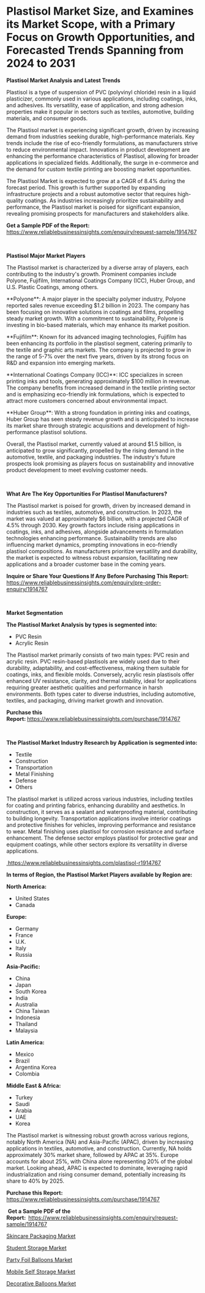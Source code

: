 <p><h1>Plastisol Market Size, and Examines its Market Scope, with a Primary Focus on Growth Opportunities, and Forecasted Trends Spanning from 2024 to 2031</h1></p><p><strong>Plastisol Market Analysis and Latest Trends</strong></p>
<p><p>Plastisol is a type of suspension of PVC (polyvinyl chloride) resin in a liquid plasticizer, commonly used in various applications, including coatings, inks, and adhesives. Its versatility, ease of application, and strong adhesion properties make it popular in sectors such as textiles, automotive, building materials, and consumer goods.</p><p>The Plastisol market is experiencing significant growth, driven by increasing demand from industries seeking durable, high-performance materials. Key trends include the rise of eco-friendly formulations, as manufacturers strive to reduce environmental impact. Innovations in product development are enhancing the performance characteristics of Plastisol, allowing for broader applications in specialized fields. Additionally, the surge in e-commerce and the demand for custom textile printing are boosting market opportunities.</p><p>The Plastisol Market is expected to grow at a CAGR of 8.4% during the forecast period. This growth is further supported by expanding infrastructure projects and a robust automotive sector that requires high-quality coatings. As industries increasingly prioritize sustainability and performance, the Plastisol market is poised for significant expansion, revealing promising prospects for manufacturers and stakeholders alike.</p></p>
<p><strong>Get a Sample PDF of the Report:&nbsp;</strong> <a href="https://www.reliablebusinessinsights.com/enquiry/request-sample/1914767?utm_campaign=115&utm_medium=2&utm_source=Github&utm_content=ia&utm_term=13112024&utm_id=plastisol">https://www.reliablebusinessinsights.com/enquiry/request-sample/1914767</a></p>
<p>&nbsp;</p>
<p><strong>Plastisol Major Market Players</strong></p>
<p><p>The Plastisol market is characterized by a diverse array of players, each contributing to the industry's growth. Prominent companies include Polyone, Fujifilm, International Coatings Company (ICC), Huber Group, and U.S. Plastic Coatings, among others.</p><p>**Polyone**: A major player in the specialty polymer industry, Polyone reported sales revenue exceeding $1.2 billion in 2023. The company has been focusing on innovative solutions in coatings and films, propelling steady market growth. With a commitment to sustainability, Polyone is investing in bio-based materials, which may enhance its market position.</p><p>**Fujifilm**: Known for its advanced imaging technologies, Fujifilm has been enhancing its portfolio in the plastisol segment, catering primarily to the textile and graphic arts markets. The company is projected to grow in the range of 5-7% over the next five years, driven by its strong focus on R&D and expansion into emerging markets.</p><p>**International Coatings Company (ICC)**: ICC specializes in screen printing inks and tools, generating approximately $100 million in revenue. The company benefits from increased demand in the textile printing sector and is emphasizing eco-friendly ink formulations, which is expected to attract more customers concerned about environmental impact.</p><p>**Huber Group**: With a strong foundation in printing inks and coatings, Huber Group has seen steady revenue growth and is anticipated to increase its market share through strategic acquisitions and development of high-performance plastisol solutions.</p><p>Overall, the Plastisol market, currently valued at around $1.5 billion, is anticipated to grow significantly, propelled by the rising demand in the automotive, textile, and packaging industries. The industry's future prospects look promising as players focus on sustainability and innovative product development to meet evolving customer needs.</p></p>
<p>&nbsp;</p>
<p><strong>What Are The Key Opportunities For Plastisol Manufacturers?</strong></p>
<p><p>The Plastisol market is poised for growth, driven by increased demand in industries such as textiles, automotive, and construction. In 2023, the market was valued at approximately $6 billion, with a projected CAGR of 4.5% through 2030. Key growth factors include rising applications in coatings, inks, and adhesives, alongside advancements in formulation technologies enhancing performance. Sustainability trends are also influencing market dynamics, prompting innovations in eco-friendly plastisol compositions. As manufacturers prioritize versatility and durability, the market is expected to witness robust expansion, facilitating new applications and a broader customer base in the coming years.</p></p>
<p><strong>Inquire or Share Your Questions If Any Before Purchasing This Report:</strong> <a href="https://www.reliablebusinessinsights.com/enquiry/pre-order-enquiry/1914767?utm_campaign=115&utm_medium=2&utm_source=Github&utm_content=ia&utm_term=13112024&utm_id=plastisol">https://www.reliablebusinessinsights.com/enquiry/pre-order-enquiry/1914767</a></p>
<p>&nbsp;</p>
<p><strong>Market Segmentation</strong></p>
<p><strong>The Plastisol Market Analysis by types is segmented into:</strong></p>
<p><ul><li>PVC Resin</li><li>Acrylic Resin</li></ul></p>
<p><p>The Plastisol market primarily consists of two main types: PVC resin and acrylic resin. PVC resin-based plastisols are widely used due to their durability, adaptability, and cost-effectiveness, making them suitable for coatings, inks, and flexible molds. Conversely, acrylic resin plastisols offer enhanced UV resistance, clarity, and thermal stability, ideal for applications requiring greater aesthetic qualities and performance in harsh environments. Both types cater to diverse industries, including automotive, textiles, and packaging, driving market growth and innovation.</p></p>
<p><strong>Purchase this Report:&nbsp;</strong><a href="https://www.reliablebusinessinsights.com/purchase/1914767?utm_campaign=115&utm_medium=2&utm_source=Github&utm_content=ia&utm_term=13112024&utm_id=plastisol">https://www.reliablebusinessinsights.com/purchase/1914767</a></p>
<p>&nbsp;</p>
<p><strong>The Plastisol Market Industry Research by Application is segmented into:</strong></p>
<p><ul><li>Textile</li><li>Construction</li><li>Transportation</li><li>Metal Finishing</li><li>Defense</li><li>Others</li></ul></p>
<p><p>The plastisol market is utilized across various industries, including textiles for coating and printing fabrics, enhancing durability and aesthetics. In construction, it serves as a sealant and waterproofing material, contributing to building longevity. Transportation applications involve interior coatings and protective finishes for vehicles, improving performance and resistance to wear. Metal finishing uses plastisol for corrosion resistance and surface enhancement. The defense sector employs plastisol for protective gear and equipment coatings, while other sectors explore its versatility in diverse applications.</p></p>
<p><a href="https://www.reliablebusinessinsights.com/plastisol-r1914767?utm_campaign=115&utm_medium=2&utm_source=Github&utm_content=ia&utm_term=13112024&utm_id=plastisol">&nbsp;https://www.reliablebusinessinsights.com/plastisol-r1914767</a></p>
<p><strong>In terms of Region, the Plastisol Market Players available by Region are:</strong></p>
<p>
    <p> <strong> North America: </strong>
        <ul>
            <li>United States</li>
            <li>Canada</li>
        </ul>
        </p> 
    <p> <strong> Europe: </strong>
        <ul>
            <li>Germany</li>
            <li>France</li>
            <li>U.K.</li>
            <li>Italy</li>
            <li>Russia</li>
        </ul>
        </p> 
    <p> <strong> Asia-Pacific: </strong>
        <ul>
            <li>China</li>
            <li>Japan</li>
            <li>South Korea</li>
            <li>India</li>
            <li>Australia</li>
            <li>China Taiwan</li>
            <li>Indonesia</li>
            <li>Thailand</li>
            <li>Malaysia</li>
        </ul>
        </p> 
    <p> <strong> Latin America: </strong>
        <ul>
            <li>Mexico</li>
            <li>Brazil</li>
            <li>Argentina Korea</li>
            <li>Colombia</li>
        </ul>
        </p> 
    <p> <strong> Middle East & Africa: </strong>
        <ul>
            <li>Turkey</li>
            <li>Saudi</li>
            <li>Arabia</li>
            <li>UAE</li>
            <li>Korea</li>
        </ul>
    </p>
    </p>
<p><p>The Plastisol market is witnessing robust growth across various regions, notably North America (NA) and Asia-Pacific (APAC), driven by increasing applications in textiles, automotive, and construction. Currently, NA holds approximately 30% market share, followed by APAC at 35%. Europe accounts for about 25%, with China alone representing 20% of the global market. Looking ahead, APAC is expected to dominate, leveraging rapid industrialization and rising consumer demand, potentially increasing its share to 40% by 2025.</p></p>
<p><strong>Purchase this Report: </strong><a href="https://www.reliablebusinessinsights.com/purchase/1914767?utm_campaign=115&utm_medium=2&utm_source=Github&utm_content=ia&utm_term=13112024&utm_id=plastisol">https://www.reliablebusinessinsights.com/purchase/1914767</a></p>
<p>&nbsp;<strong>Get a Sample PDF of the Report:&nbsp;&nbsp;</strong><a href="https://www.reliablebusinessinsights.com/enquiry/request-sample/1914767?utm_campaign=115&utm_medium=2&utm_source=Github&utm_content=ia&utm_term=13112024&utm_id=plastisol">https://www.reliablebusinessinsights.com/enquiry/request-sample/1914767</a></p>
<p><strong></strong></p>
<p><p><a href="https://www.linkedin.com/pulse/skincare-packaging-market-ecosystem-competitive-landscape-strategic-iqwrc?utm_campaign=115&utm_medium=2&utm_source=Github&utm_content=ia&utm_term=13112024&utm_id=plastisol">Skincare Packaging Market</a></p><p><a href="https://issuu.com/reportprime-2/docs/student-storage-market-size-2030.pp_aeb4bcb238cd6b?utm_campaign=115&utm_medium=2&utm_source=Github&utm_content=ia&utm_term=13112024&utm_id=plastisol">Student Storage Market</a></p><p><a href="https://www.linkedin.com/pulse/unveiling-market-trends-global-party-foil-balloons-growth-regional-cqqvc?utm_campaign=115&utm_medium=2&utm_source=Github&utm_content=ia&utm_term=13112024&utm_id=plastisol">Party Foil Balloons Market</a></p><p><a href="https://issuu.com/reportprime-2/docs/mobile-self-storage-market-size-203_c34c0cbebd7ca9?utm_campaign=115&utm_medium=2&utm_source=Github&utm_content=ia&utm_term=13112024&utm_id=plastisol">Mobile Self Storage Market</a></p><p><a href="https://www.linkedin.com/pulse/regulatory-landscape-its-influence-global-decorative-balloons-ckuvc?utm_campaign=115&utm_medium=2&utm_source=Github&utm_content=ia&utm_term=13112024&utm_id=plastisol">Decorative Balloons Market</a></p></p>